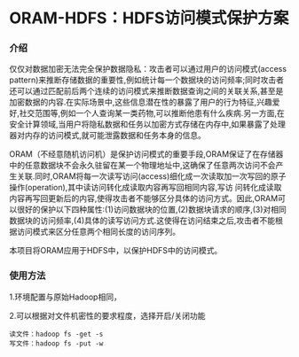 # ORAM-HDFS：HDFS访问模式保护方案

### 介绍
仅仅对数据加密无法完全保护数据隐私：攻击者可以通过用户的访问模式(access pattern)来推断存储数据的重要性,例如统计每一个数据块的访问频率;同时攻击者还可以通过匹配前后两个连续的访问模式来推断数据查询之间的关联关系,甚至是加密数据的内容.在实际场景中,这些信息潜在性的暴露了用户的行为特征,兴趣爱好,社交范围等,例如一个人查询某一类药物,可以推断他患有什么疾病.另一方面,在安全计算领域,当用户将隐私数据和任务以加密方式存储在内存中,如果暴露了处理器对内存的访问模式,就可能泄露数据和任务本身的信息。

ORAM（不经意随机访问机）是保护访问模式的重要手段,ORAM保证了在存储器中的任意数据块不会永久驻留在某一个物理地址中,这确保了任意两次访问不会产生关联.同时,ORAM将每一次读写访问(access)细化成一次读取加一次写回的原子操作(operation),其中读访问转化成读取内容再写回相同内容,写访 问转化成读取内容再写回更新后的内容,使得攻击者不能够区分具体的访问方式。因此,ORAM可以很好的保护以下四种属性:(1)访问数据块的位置,(2)数据块请求的顺序,(3)对相同数据块的访问频率,(4)具体的读写访问方式.这使得在访问结束之后,攻击者不能根据访问模式来区分任意两个相同长度的访问序列。

本项目将ORAM应用于HDFS中，以保护HDFS中的访问模式。

### 使用方法
1.环境配置与原始Hadoop相同，

2.可以根据对文件机密性的要求程度，选择开启/关闭功能

```
读文件：hadoop fs -get -s 
写文件：hadoop fs -put -w 
```
